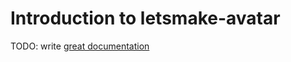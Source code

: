 # Introduction to letsmake-avatar

TODO: write [great documentation](http://jacobian.org/writing/what-to-write/)
